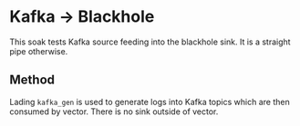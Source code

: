 # Kafka -> Blackhole

This soak tests Kafka source feeding into the blackhole sink.
It is a straight pipe otherwise.

## Method

Lading `kafka_gen` is used to generate logs into Kafka topics
which are then consumed by vector. There is no sink outside of
vector.
